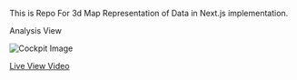 This is Repo For 3d Map Representation of Data in Next.js implementation.

Analysis View

![Cockpit Image](https://i.ibb.co/1bRfp9K/localhost-3000.png)


[Live View Video](https://github.com/AdilRaza02/predict.ly-pub/blob/main/live-view.mp4)
